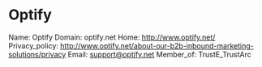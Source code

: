 
# Optify

Name: Optify
Domain: optify.net
Home: http://www.optify.net/
Privacy_policy: http://www.optify.net/about-our-b2b-inbound-marketing-solutions/privacy
Email: support@optify.net
Member_of: TrustE_TrustArc
